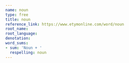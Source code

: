 ```yaml
---
name: noun
type: free
title: noun
reference_link: https://www.etymonline.com/word/noun
root_name: 
root_language: 
denotation: 
word_sums:
- sum: 'Noun + '
  respelling: noun
---
```

